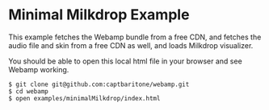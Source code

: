 # Minimal Milkdrop Example

This example fetches the Webamp bundle from a free CDN, and fetches the audio file and skin from a free CDN as well, and loads Milkdrop visualizer.

You should be able to open this local html file in your browser and see Webamp working.

```
$ git clone git@github.com:captbaritone/webamp.git
$ cd webamp
$ open examples/minimalMilkdrop/index.html
```
